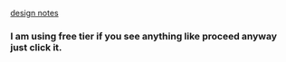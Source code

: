 [design notes](https://www.notion.so/API-Design-251a448d8bf880e29ea2dad21851b574)
### I am using free tier if you see anything like proceed anyway just click it.



